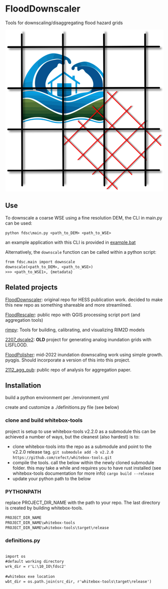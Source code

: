 # FloodDownscaler

Tools for downscaling/disaggregating flood hazard grids

![alt text](./icon/logo_flood_rescale_20230205_600dpi.png)

 

## Use
To downscale a coarse WSE using a fine resolution DEM, the CLI in main.py can be used:
```
python fdsc\main.py <path_to_DEM> <path_to_WSE>
```
an example application with this CLI is provided in [example.bat](./example.bat)

Alternatively, the `downscale` function can be called within a python script:
```
from fdsc.main import downscale
downscale(<path_to_DEM>, <path_to_WSE>)
>>> <path_to_WSE1>, {metadata}
```

## Related projects
[FloodDownscaler](https://github.com/cefect/FloodDownscaler): original repo for HESS publication work. decided to make this new repo as something shareable and more streamlined. 

[FloodRescaler](https://github.com/cefect/FloodRescaler): public repo with QGIS processing script port (and aggregation tools)

[rimpy](https://git.gfz-potsdam.de/bryant/rimpy): Tools for building, calibrating, and visualizing RIM2D models
 
[2207_dscale2](https://github.com/cefect/2207_dscale2): **OLD** project for generating analog inundation grids with LISFLOOD. 

[FloodPolisher](https://github.com/cefect/FloodPolisher): mid-2022 inundation downscaling work using simple growth. pyqgis. Should incorporate a version of this into this project. 

[2112_agg_pub](https://github.com/cefect/2112_agg_pub): public repo of analysis for aggregation paper. 


    



## Installation

build a python environment per ./environment.yml

create and customize a ./definitions.py file (see below)

### clone and build whitebox-tools
project is setup to use whitebox-tools v2.2.0 as a submodule
this can be achieved a number of ways, but the cleanest (also hardest) is to:
- clone whitebox-tools into the repo as a submodule and point to the v2.2.0 release tag.
`git submodule add -b v2.2.0 https://github.com/cefect/whitebox-tools.git`
- compile the tools. call the below within the newly cloned submodule folder. this may take a while and requires you to have rust installed (see whitebox-tools documentation for more info)
`cargo build --release`
- update your python path to the below




### PYTHONPATH
replace PROJECT_DIR_NAME with the path to your repo. The last directory is created by building whitebox-tools.
```
PROJECT_DIR_NAME
PROJECT_DIR_NAME\whitebox-tools
PROJECT_DIR_NAME\whitebox-tools\target\release 
```
 


### definitions.py

```

import os
#default working directory
wrk_dir = r'L:\10_IO\fdsc2'

#whitebox exe location
wbt_dir = os.path.join(src_dir, r'whitebox-tools\target\release')
 
```